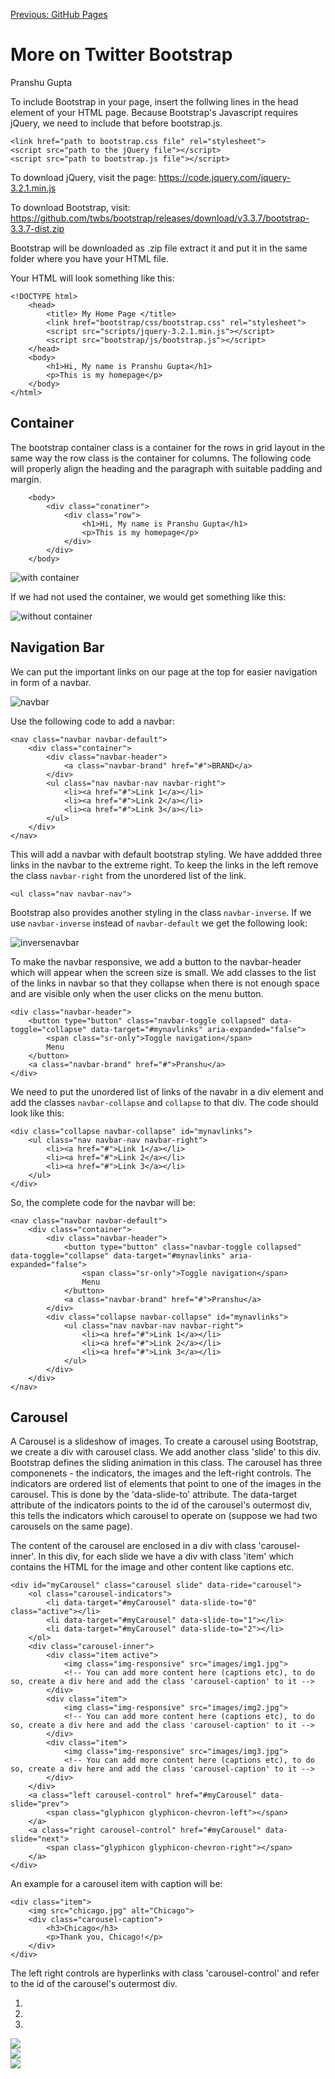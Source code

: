 [Previous: GitHub Pages](GitHub_Pages.md)

# More on Twitter Bootstrap
Pranshu Gupta

To include Bootstrap in your page, insert the follwing lines in the head element of your HTML page. Because Bootstrap's Javascript requires jQuery, we need to include that before bootstrap.js.

    <link href="path to bootstrap.css file" rel="stylesheet">
    <script src="path to the jQuery file"></script>
    <script src="path to bootstrap.js file"></script>

To download jQuery, visit the page: https://code.jquery.com/jquery-3.2.1.min.js

To download Bootstrap, visit: https://github.com/twbs/bootstrap/releases/download/v3.3.7/bootstrap-3.3.7-dist.zip

Bootstrap will be downloaded as .zip file extract it and put it in the same folder where you have your HTML file.

Your HTML will look something like this:

    <!DOCTYPE html>
        <head>
            <title> My Home Page </title>
            <link href="bootstrap/css/bootstrap.css" rel="stylesheet">
            <script src="scripts/jquery-3.2.1.min.js"></script>
            <script src="bootstrap/js/bootstrap.js"></script>
        </head>
        <body>
            <h1>Hi, My name is Pranshu Gupta</h1>
            <p>This is my homepage</p>
        </body>
    </html>

## Container
The bootstrap container class is a container for the rows in grid layout in the same way the row class is the container for columns. The following code will properly align the heading and the paragraph with suitable padding and margin.

        <body>
            <div class="conatiner">
                <div class="row">
                    <h1>Hi, My name is Pranshu Gupta</h1>
                    <p>This is my homepage</p>
                </div>
            </div>
        </body>

![with container](images/container.png)

If we had not used the container, we would get something like this:

![without container](images/nocontainer.png)

## Navigation Bar
We can put the important links on our page at the top for easier navigation in form of a navbar. 

![navbar](images/navbar.png)

Use the following code to add a navbar:

    <nav class="navbar navbar-default">
        <div class="container">
            <div class="navbar-header">
                <a class="navbar-brand" href="#">BRAND</a>
            </div>
            <ul class="nav navbar-nav navbar-right">
                <li><a href="#">Link 1</a></li>
                <li><a href="#">Link 2</a></li>
                <li><a href="#">Link 3</a></li>
            </ul>
        </div>
    </nav>

This will add a navbar with default bootstrap styling. We have addded three links in the navbar to the extreme right. To keep the links in the left remove the class `navbar-right` from the unordered list of the link.

    <ul class="nav navbar-nav">

Bootstrap also provides another styling in the class `navbar-inverse`. If we use `navbar-inverse` instead of `navbar-default` we get the following look:

![inversenavbar](images/inversenavbar.png)

To make the navbar responsive, we add a button to the navbar-header which will appear when the screen size is small. We add classes to the list of the links in navbar so that they collapse when there is not enough space and are visible only when the user clicks on the menu button.

    <div class="navbar-header">
        <button type="button" class="navbar-toggle collapsed" data-toggle="collapse" data-target="#mynavlinks" aria-expanded="false">
            <span class="sr-only">Toggle navigation</span>
            Menu
        </button>
        <a class="navbar-brand" href="#">Pranshu</a>
    </div>

We need to put the unordered list of links of the navabr in a div element and add the classes `navbar-collapse` and `collapse` to that div. The code should look like this:

    <div class="collapse navbar-collapse" id="mynavlinks">
        <ul class="nav navbar-nav navbar-right">
            <li><a href="#">Link 1</a></li>
            <li><a href="#">Link 2</a></li>
            <li><a href="#">Link 3</a></li>
        </ul>
    </div>

So, the complete code for the navbar will be:

    <nav class="navbar navbar-default">
        <div class="container">
            <div class="navbar-header">
                <button type="button" class="navbar-toggle collapsed" data-toggle="collapse" data-target="#mynavlinks" aria-expanded="false">
                    <span class="sr-only">Toggle navigation</span>
                    Menu
                </button>
                <a class="navbar-brand" href="#">Pranshu</a>
            </div>
            <div class="collapse navbar-collapse" id="mynavlinks">
                <ul class="nav navbar-nav navbar-right">
                    <li><a href="#">Link 1</a></li>
                    <li><a href="#">Link 2</a></li>
                    <li><a href="#">Link 3</a></li>
                </ul>
            </div>
        </div>
    </nav>

## Carousel
A Carousel is a slideshow of images. To create a carousel using Bootstrap, we create a div with carousel class. We add another class 'slide' to this div. Bootstrap defines the sliding animation in this class. The carousel has three componenets - the indicators, the images and the left-right controls. The indicators are ordered list of elements that point to one of the images in the carousel. This is done by the 'data-slide-to' attribute. The data-target attribute of the indicators points to the id of the carousel's outermost div, this tells the indicators which carousel to operate on (suppose we had two carousels on the same page).

The content of the carousel are enclosed in a div with class 'carousel-inner'. In this div, for each slide we have a div with class 'item' which contains the HTML for the image and other content like captions etc. 

    <div id="myCarousel" class="carousel slide" data-ride="carousel">
        <ol class="carousel-indicators">
            <li data-target="#myCarousel" data-slide-to="0" class="active"></li>
            <li data-target="#myCarousel" data-slide-to="1"></li>
            <li data-target="#myCarousel" data-slide-to="2"></li>
        </ol>
        <div class="carousel-inner">
            <div class="item active">
                <img class="img-responsive" src="images/img1.jpg">
                <!-- You can add more content here (captions etc), to do so, create a div here and add the class 'carousel-caption' to it -->
            </div>
            <div class="item">
                <img class="img-responsive" src="images/img2.jpg">
                <!-- You can add more content here (captions etc), to do so, create a div here and add the class 'carousel-caption' to it -->
            </div>
            <div class="item">
                <img class="img-responsive" src="images/img3.jpg">
                <!-- You can add more content here (captions etc), to do so, create a div here and add the class 'carousel-caption' to it -->
            </div>
        </div>
        <a class="left carousel-control" href="#myCarousel" data-slide="prev">
            <span class="glyphicon glyphicon-chevron-left"></span>
        </a>
        <a class="right carousel-control" href="#myCarousel" data-slide="next">
            <span class="glyphicon glyphicon-chevron-right"></span>
        </a>
    </div>

An example for a carousel item with caption will be:

    <div class="item">
        <img src="chicago.jpg" alt="Chicago">
        <div class="carousel-caption">
            <h3>Chicago</h3>
            <p>Thank you, Chicago!</p>
        </div>
    </div>

The left right controls are hyperlinks with class 'carousel-control' and refer to the id of the carousel's outermost div.

<!-- Latest compiled and minified CSS -->
<link rel="stylesheet" href="https://maxcdn.bootstrapcdn.com/bootstrap/3.3.7/css/bootstrap.min.css" integrity="sha384-BVYiiSIFeK1dGmJRAkycuHAHRg32OmUcww7on3RYdg4Va+PmSTsz/K68vbdEjh4u" crossorigin="anonymous">
<!-- Latest compiled and minified JavaScript -->
<script src="https://ajax.googleapis.com/ajax/libs/jquery/1.12.4/jquery.min.js"></script>
<script src="https://maxcdn.bootstrapcdn.com/bootstrap/3.3.7/js/bootstrap.min.js" integrity="sha384-Tc5IQib027qvyjSMfHjOMaLkfuWVxZxUPnCJA7l2mCWNIpG9mGCD8wGNIcPD7Txa" crossorigin="anonymous"></script>

<div id="myCarousel" class="carousel slide" data-ride="carousel">
    <ol class="carousel-indicators">
        <li data-target="#myCarousel" data-slide-to="0" class="active"></li>
        <li data-target="#myCarousel" data-slide-to="1"></li>
        <li data-target="#myCarousel" data-slide-to="2"></li>
    </ol>
    <div class="carousel-inner">
        <div class="item active">
            <img class="img-responsive" src="page/images/img1.jpg">
        </div>
        <div class="item">
            <img class="img-responsive" src="page/images/img2.jpg">
        </div>
        <div class="item">
            <img class="img-responsive" src="page/images/img3.jpg">
        </div>
    </div>
    <a class="left carousel-control" href="#myCarousel" data-slide="prev">
        <span class="glyphicon glyphicon-chevron-left"></span>
    </a>
    <a class="right carousel-control" href="#myCarousel" data-slide="next">
        <span class="glyphicon glyphicon-chevron-right"></span>
    </a>
</div>